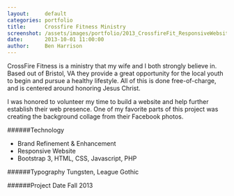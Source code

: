 ```yaml
---
layout:     default
categories: portfolio
title:      Crossfire Fitness Ministry
screenshot: /assets/images/portfolio/2013_CrossfireFit_ResponsiveWebsite_OnBlack.jpg
date:       2013-10-01 11:00:00
author:     Ben Harrison
---
```


CrossFire Fitness is a ministry that my wife and I both strongly believe in. 
Based out of Bristol, VA they provide a great opportunity for the local youth 
to begin and pursue a healthy lifestyle. All of this is done free-of-charge,
and is centered around honoring Jesus Christ.

I was honored to volunteer my time to build a website and help further establish their
web presence. One of my favorite parts of this project was creating the background collage
from their Facebook photos.

######Technology

* Brand Refinement &amp; Enhancement
* Responsive Website
* Bootstrap 3, HTML, CSS, Javascript, PHP

######Typography
Tungsten, League Gothic

######Project Date
Fall 2013
